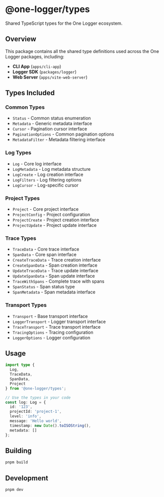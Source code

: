 # @one-logger/types

Shared TypeScript types for the One Logger ecosystem.

## Overview

This package contains all the shared type definitions used across the One Logger packages, including:

- **CLI App** (`apps/cli-app`)
- **Logger SDK** (`packages/logger`)
- **Web Server** (`apps/vite-web-server`)

## Types Included

### Common Types
- `Status` - Common status enumeration
- `Metadata` - Generic metadata interface
- `Cursor` - Pagination cursor interface
- `PaginationOptions` - Common pagination options
- `MetadataFilter` - Metadata filtering interface

### Log Types
- `Log` - Core log interface
- `LogMetadata` - Log metadata structure
- `LogCreate` - Log creation interface
- `LogFilters` - Log filtering options
- `LogCursor` - Log-specific cursor

### Project Types
- `Project` - Core project interface
- `ProjectConfig` - Project configuration
- `ProjectCreate` - Project creation interface
- `ProjectUpdate` - Project update interface

### Trace Types
- `TraceData` - Core trace interface
- `SpanData` - Core span interface
- `CreateTraceData` - Trace creation interface
- `CreateSpanData` - Span creation interface
- `UpdateTraceData` - Trace update interface
- `UpdateSpanData` - Span update interface
- `TraceWithSpans` - Complete trace with spans
- `SpanStatus` - Span status type
- `SpanMetadata` - Span metadata interface

### Transport Types
- `Transport` - Base transport interface
- `LoggerTransport` - Logger transport interface
- `TraceTransport` - Trace transport interface
- `TracingOptions` - Tracing configuration
- `LoggerOptions` - Logger configuration

## Usage

```typescript
import type { 
  Log, 
  TraceData, 
  SpanData, 
  Project 
} from '@one-logger/types';

// Use the types in your code
const log: Log = {
  id: '123',
  projectId: 'project-1',
  level: 'info',
  message: 'Hello world',
  timestamp: new Date().toISOString(),
  metadata: []
};
```

## Building

```bash
pnpm build
```

## Development

```bash
pnpm dev
```